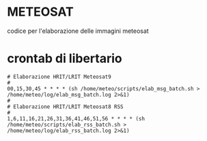 # METEOSAT
codice per l'elaborazione delle immagini meteosat

# crontab di libertario

```
# Elaborazione HRIT/LRIT Meteosat­9
#
00,15,30,45 * * * * (sh /home/meteo/scripts/elab_msg_batch.sh > /home/meteo/log/elab_msg_batch.log 2>&1)
#
# Elaborazione HRIT/LRIT Meteosat­8 RSS
#
1,6,11,16,21,26,31,36,41,46,51,56 * * * * (sh /home/meteo/scripts/elab_rss_batch.sh > /home/meteo/log/elab_rss_batch.log 2>&1)

```
